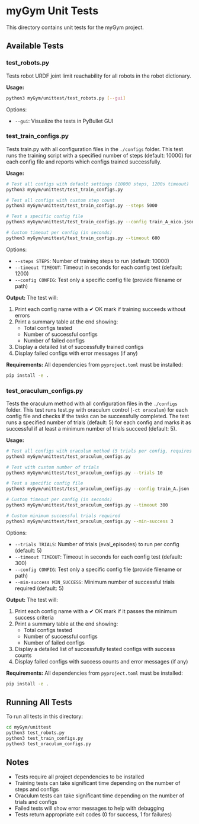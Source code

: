 # myGym Unit Tests

This directory contains unit tests for the myGym project.

## Available Tests

### test_robots.py
Tests robot URDF joint limit reachability for all robots in the robot dictionary.

**Usage:**
```bash
python3 myGym/unittest/test_robots.py [--gui]
```

Options:
- `--gui`: Visualize the tests in PyBullet GUI

### test_train_configs.py
Tests train.py with all configuration files in the `./configs` folder. This test runs the training script with a specified number of steps (default: 10000) for each config file and reports which configs trained successfully.

**Usage:**
```bash
# Test all configs with default settings (10000 steps, 1200s timeout)
python3 myGym/unittest/test_train_configs.py

# Test all configs with custom step count
python3 myGym/unittest/test_train_configs.py --steps 5000

# Test a specific config file
python3 myGym/unittest/test_train_configs.py --config train_A_nico.json

# Custom timeout per config (in seconds)
python3 myGym/unittest/test_train_configs.py --timeout 600
```

Options:
- `--steps STEPS`: Number of training steps to run (default: 10000)
- `--timeout TIMEOUT`: Timeout in seconds for each config test (default: 1200)
- `--config CONFIG`: Test only a specific config file (provide filename or path)

**Output:**
The test will:
1. Print each config name with a ✔ OK mark if training succeeds without errors
2. Print a summary table at the end showing:
   - Total configs tested
   - Number of successful configs
   - Number of failed configs
3. Display a detailed list of successfully trained configs
4. Display failed configs with error messages (if any)

**Requirements:**
All dependencies from `pyproject.toml` must be installed:
```bash
pip install -e .
```

### test_oraculum_configs.py
Tests the oraculum method with all configuration files in the `./configs` folder. This test runs test.py with oraculum control (`-ct oraculum`) for each config file and checks if the tasks can be successfully completed. The test runs a specified number of trials (default: 5) for each config and marks it as successful if at least a minimum number of trials succeed (default: 5).

**Usage:**
```bash
# Test all configs with oraculum method (5 trials per config, requires 5 successes)
python3 myGym/unittest/test_oraculum_configs.py

# Test with custom number of trials
python3 myGym/unittest/test_oraculum_configs.py --trials 10

# Test a specific config file
python3 myGym/unittest/test_oraculum_configs.py --config train_A.json

# Custom timeout per config (in seconds)
python3 myGym/unittest/test_oraculum_configs.py --timeout 300

# Custom minimum successful trials required
python3 myGym/unittest/test_oraculum_configs.py --min-success 3
```

Options:
- `--trials TRIALS`: Number of trials (eval_episodes) to run per config (default: 5)
- `--timeout TIMEOUT`: Timeout in seconds for each config test (default: 300)
- `--config CONFIG`: Test only a specific config file (provide filename or path)
- `--min-success MIN_SUCCESS`: Minimum number of successful trials required (default: 5)

**Output:**
The test will:
1. Print each config name with a ✔ OK mark if it passes the minimum success criteria
2. Print a summary table at the end showing:
   - Total configs tested
   - Number of successful configs
   - Number of failed configs
3. Display a detailed list of successfully tested configs with success counts
4. Display failed configs with success counts and error messages (if any)

**Requirements:**
All dependencies from `pyproject.toml` must be installed:
```bash
pip install -e .
```

## Running All Tests

To run all tests in this directory:
```bash
cd myGym/unittest
python3 test_robots.py
python3 test_train_configs.py
python3 test_oraculum_configs.py
```

## Notes

- Tests require all project dependencies to be installed
- Training tests can take significant time depending on the number of steps and configs
- Oraculum tests can take significant time depending on the number of trials and configs
- Failed tests will show error messages to help with debugging
- Tests return appropriate exit codes (0 for success, 1 for failures)

